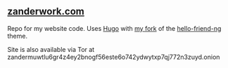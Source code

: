 ## [zanderwork.com](https://www.zanderwork.com/)

Repo for my website code. Uses [Hugo](https://gohugo.io/) with [my fork](https://github.com/captainGeech42/hugo-theme-hello-friend-ng) of the [hello-friend-ng](https://themes.gohugo.io/hugo-theme-hello-friend-ng/) theme.

Site is also available via Tor at zandermuwtlu6gr4z4ey2bnogf56este6o742ydwytxp7qj772n3zuyd.onion
